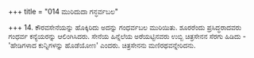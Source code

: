 +++
title = "014 ಮುರಿದುದಾ ಗನ್ಧರ್ವಬಲ"

+++
14. ಕೌರವಸೇನೆಯನ್ನು ಹೊಕ್ಕಿರಿದು ಅದನ್ನು ಗಂಧರ್ವಬಲ ಮುರಿಯಿತು. ಶೂರರೆಂದು ಪ್ರಸಿದ್ಧರಾದವರು ಗಂಧರ್ವ ಕನ್ಯೆಯರನ್ನು ಆಲಿಂಗಿಸಿದರು. ಸೇನೆಯ ಹಿನ್ನೆಲೆಯ ಅರೆಯಟ್ಟಿನವರು ಉಬ್ಬಿ ಚಿತ್ರಸೇನನ ಸೆರಗು ಹಿಡಿದು - 'ಹೇಡಿಗಳಾದ ಕುನ್ನಿಗಳನ್ನು ಹೊಡೆಯೋಣ' ಎಂದರು. ಚಿತ್ರಸೇನನು ಮಣಿರಥವನ್ನೇರಿದನು.